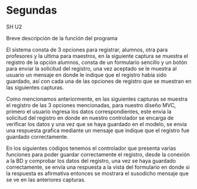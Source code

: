 # Segundas
 SH U2

Breve descripción de la función del programa

 
El sistema consta de 3 opciones para registrar, alumnos, otra para profesores y la ultima para maestros, en la siguiente captura se muestra el registro de la opción alumnos, consta de un formulario sencillo y un botón para enviar la solicitud del registro, una vez aceptado se le muestra al usuario un mensaje en donde le indique que el registro había sido guardado, así con cada una de las opciones de registro que se muestran en las siguientes capturas.



Como mencionamos anteriormente, en las siguientes capturas se muestra el registro de las 3 opciones mencionadas, para nuestro diseño MVC, primero el usuario ingresa los datos correspondientes, este envia la solicitud del registro en donde en nuestro controlador se encarga de verificar los datos y una vez que se haya guardado en el modelo, se envia una respuesta grafica mediante un mensaje que indique que el registro fue guardado correctamente.
 
 
 














En los siguientes códigos tenemos el controlador que presenta varias funciones para poder guardar correctamente el registro, desde la conexión a la BD y comprobar los datos del registro, una vez se haya guardado correctamente, se envía una respuesta a la vista del formulario en donde si la respuesta es afirmativa entonces se mostrara el susodicho mensaje que se ve en las anteriores capturas. 
